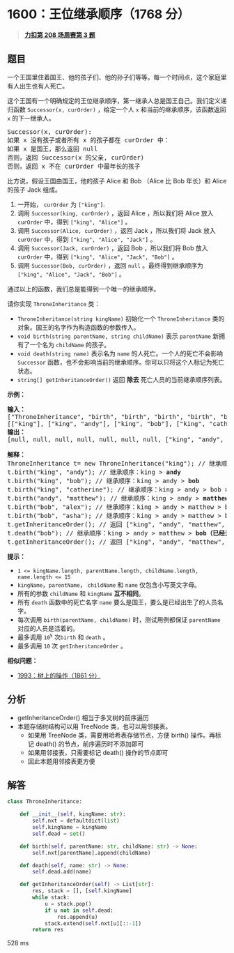 # 1600：王位继承顺序（1768 分）


> <u>**[力扣第 208 场周赛第 3 题](https://leetcode.cn/problems/throne-inheritance/)**</u>

## 题目

<p>一个王国里住着国王、他的孩子们、他的孙子们等等。每一个时间点，这个家庭里有人出生也有人死亡。</p>

<p>这个王国有一个明确规定的王位继承顺序，第一继承人总是国王自己。我们定义递归函数 <code>Successor(x, curOrder)</code> ，给定一个人 <code>x</code> 和当前的继承顺序，该函数返回 <code>x</code> 的下一继承人。</p>

<pre>
Successor(x, curOrder):
如果 x 没有孩子或者所有 x 的孩子都在 curOrder 中：
如果 x 是国王，那么返回 null
否则，返回 Successor(x 的父亲, curOrder)
否则，返回 x 不在 curOrder 中最年长的孩子
</pre>

<p>比方说，假设王国由国王，他的孩子 Alice 和 Bob （Alice 比 Bob 年长）和 Alice 的孩子 Jack 组成。</p>

<ol>
<li>一开始， <code>curOrder</code> 为 <code>["king"]</code>.</li>
<li>调用 <code>Successor(king, curOrder)</code> ，返回 Alice ，所以我们将 Alice 放入 <code>curOrder</code> 中，得到 <code>["king", "Alice"]</code> 。</li>
<li>调用 <code>Successor(Alice, curOrder)</code> ，返回 Jack ，所以我们将 Jack 放入 <code>curOrder</code> 中，得到 <code>["king", "Alice", "Jack"]</code> 。</li>
<li>调用 <code>Successor(Jack, curOrder)</code> ，返回 Bob ，所以我们将 Bob 放入 <code>curOrder</code> 中，得到 <code>["king", "Alice", "Jack", "Bob"]</code> 。</li>
<li>调用 <code>Successor(Bob, curOrder)</code> ，返回 <code>null</code> 。最终得到继承顺序为 <code>["king", "Alice", "Jack", "Bob"]</code> 。</li>
</ol>

<p>通过以上的函数，我们总是能得到一个唯一的继承顺序。</p>

<p>请你实现 <code>ThroneInheritance</code> 类：</p>

<ul>
<li><code>ThroneInheritance(string kingName)</code> 初始化一个 <code>ThroneInheritance</code> 类的对象。国王的名字作为构造函数的参数传入。</li>
<li><code>void birth(string parentName, string childName)</code> 表示 <code>parentName</code> 新拥有了一个名为 <code>childName</code> 的孩子。</li>
<li><code>void death(string name)</code> 表示名为 <code>name</code> 的人死亡。一个人的死亡不会影响 <code>Successor</code> 函数，也不会影响当前的继承顺序。你可以只将这个人标记为死亡状态。</li>
<li><code>string[] getInheritanceOrder()</code> 返回 <strong>除去</strong> 死亡人员的当前继承顺序列表。</li>
</ul>



<p><strong>示例：</strong></p>

<pre>
<strong>输入：</strong>
["ThroneInheritance", "birth", "birth", "birth", "birth", "birth", "birth", "getInheritanceOrder", "death", "getInheritanceOrder"]
[["king"], ["king", "andy"], ["king", "bob"], ["king", "catherine"], ["andy", "matthew"], ["bob", "alex"], ["bob", "asha"], [null], ["bob"], [null]]
<strong>输出：</strong>
[null, null, null, null, null, null, null, ["king", "andy", "matthew", "bob", "alex", "asha", "catherine"], null, ["king", "andy", "matthew", "alex", "asha", "catherine"]]

<strong>解释：</strong>
ThroneInheritance t= new ThroneInheritance("king"); // 继承顺序：<strong>king</strong>
t.birth("king", "andy"); // 继承顺序：king &gt; <strong>andy</strong>
t.birth("king", "bob"); // 继承顺序：king &gt; andy &gt; <strong>bob</strong>
t.birth("king", "catherine"); // 继承顺序：king &gt; andy &gt; bob &gt; <strong>catherine</strong>
t.birth("andy", "matthew"); // 继承顺序：king &gt; andy &gt; <strong>matthew</strong> &gt; bob &gt; catherine
t.birth("bob", "alex"); // 继承顺序：king &gt; andy &gt; matthew &gt; bob &gt; <strong>alex</strong> &gt; catherine
t.birth("bob", "asha"); // 继承顺序：king &gt; andy &gt; matthew &gt; bob &gt; alex &gt; <strong>asha</strong> &gt; catherine
t.getInheritanceOrder(); // 返回 ["king", "andy", "matthew", "bob", "alex", "asha", "catherine"]
t.death("bob"); // 继承顺序：king &gt; andy &gt; matthew &gt; <strong>bob（已经去世）</strong>&gt; alex &gt; asha &gt; catherine
t.getInheritanceOrder(); // 返回 ["king", "andy", "matthew", "alex", "asha", "catherine"]
</pre>



<p><strong>提示：</strong></p>

<ul>
<li><code>1 &lt;= kingName.length, parentName.length, childName.length, name.length &lt;= 15</code></li>
<li><code>kingName</code>，<code>parentName</code>， <code>childName</code> 和 <code>name</code> 仅包含小写英文字母。</li>
<li>所有的参数 <code>childName</code> 和 <code>kingName</code> <strong>互不相同</strong>。</li>
<li>所有 <code>death</code> 函数中的死亡名字 <code>name</code> 要么是国王，要么是已经出生了的人员名字。</li>
<li>每次调用 <code>birth(parentName, childName)</code> 时，测试用例都保证 <code>parentName</code> 对应的人员是活着的。</li>
<li>最多调用 <code>10<sup>5</sup></code> 次<code>birth</code> 和 <code>death</code> 。</li>
<li>最多调用 <code>10</code> 次 <code>getInheritanceOrder</code> 。</li>
</ul>


**相似问题：**
- [1993：树上的操作（1861 分）](/leetcode/1993)


## 分析

- getInheritanceOrder() 相当于多叉树的前序遍历
- 本题存储树结构可以用 TreeNode 类，也可以用邻接表。
	- 如果用 TreeNode 类，需要用哈希表存储节点，方便 birth() 操作。再标记 death() 的节点，前序遍历时不添加即可
	- 如果用邻接表，只需要标记 death() 操作的节点即可
	- 因此本题用邻接表更方便
## 解答

```python
class ThroneInheritance:

    def __init__(self, kingName: str):
        self.nxt = defaultdict(list)
        self.kingName = kingName
        self.dead = set()

    def birth(self, parentName: str, childName: str) -> None:
        self.nxt[parentName].append(childName)

    def death(self, name: str) -> None:
        self.dead.add(name)

    def getInheritanceOrder(self) -> List[str]:
        res, stack = [], [self.kingName]
        while stack:
            u = stack.pop()
            if u not in self.dead:
                res.append(u)
            stack.extend(self.nxt[u][::-1])
        return res
```

528 ms


